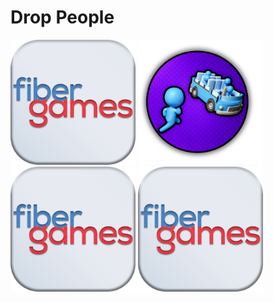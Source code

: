 # Drop People

<p float="left">
	<img src="Assets/_Main/Art/2D/Icons/000.png" width="200">
	<img src="Assets/_Main/Art/icon/droppeople_icon_loading.png" width="200">
	<img src="Assets/_Main/Art/2D/Icons/000.png" width="200">
	<img src="Assets/_Main/Art/2D/Icons/000.png" width="200">
</p>
